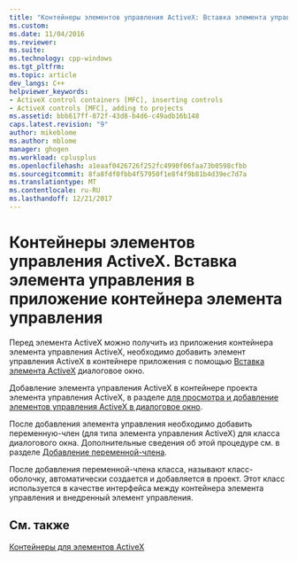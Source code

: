 ```yaml
---
title: "Контейнеры элементов управления ActiveX: Вставка элемента управления в приложение контейнера элемента управления | Документы Microsoft"
ms.custom: 
ms.date: 11/04/2016
ms.reviewer: 
ms.suite: 
ms.technology: cpp-windows
ms.tgt_pltfrm: 
ms.topic: article
dev_langs: C++
helpviewer_keywords:
- ActiveX control containers [MFC], inserting controls
- ActiveX controls [MFC], adding to projects
ms.assetid: bbb617ff-872f-43d8-b4d6-c49adb16b148
caps.latest.revision: "9"
author: mikeblome
ms.author: mblome
manager: ghogen
ms.workload: cplusplus
ms.openlocfilehash: a1eaaf0426726f252fc4990f06faa73b0598cfbb
ms.sourcegitcommit: 8fa8fdf0fbb4f57950f1e8f4f9b81b4d39ec7d7a
ms.translationtype: MT
ms.contentlocale: ru-RU
ms.lasthandoff: 12/21/2017
---
```

# <a name="activex-control-containers-inserting-a-control-into-a-control-container-application"></a>Контейнеры элементов управления ActiveX. Вставка элемента управления в приложение контейнера элемента управления
Перед элемента ActiveX можно получить из приложения контейнера элемента управления ActiveX, необходимо добавить элемент управления ActiveX в контейнере приложения с помощью [Вставка элемента ActiveX](../windows/insert-activex-control-dialog-box.md) диалоговое окно.  
  
 Добавление элемента управления ActiveX в контейнере проекта элемента управления ActiveX, в разделе [для просмотра и добавление элементов управления ActiveX в диалоговое окно](../windows/viewing-and-adding-activex-controls-to-a-dialog-box.md).  
  
 После добавления элемента управления необходимо добавить переменную-член (для типа элемента управления ActiveX) для класса диалогового окна. Дополнительные сведения об этой процедуре см. в разделе [Добавление переменной-члена](../ide/adding-a-member-variable-visual-cpp.md).  
  
 После добавления переменной-члена класса, называют класс-оболочку, автоматически создается и добавляется в проект. Этот класс используется в качестве интерфейса между контейнера элемента управления и внедренный элемент управления.  
  
## <a name="see-also"></a>См. также  
 [Контейнеры для элементов ActiveX](../mfc/activex-control-containers.md)

